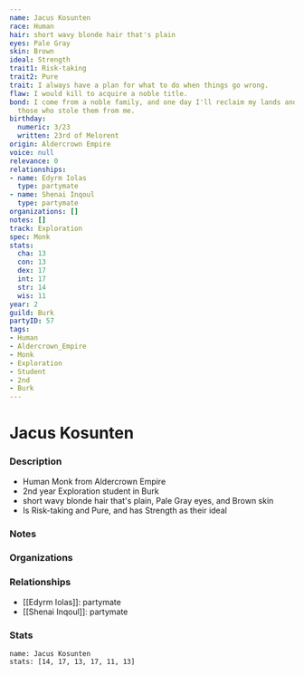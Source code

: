 ```yaml
---
name: Jacus Kosunten
race: Human
hair: short wavy blonde hair that's plain
eyes: Pale Gray
skin: Brown
ideal: Strength
trait1: Risk-taking
trait2: Pure
trait: I always have a plan for what to do when things go wrong.
flaw: I would kill to acquire a noble title.
bond: I come from a noble family, and one day I'll reclaim my lands and title from
  those who stole them from me.
birthday:
  numeric: 3/23
  written: 23rd of Melorent
origin: Aldercrown Empire
voice: null
relevance: 0
relationships:
- name: Edyrm Iolas
  type: partymate
- name: Shenai Inqoul
  type: partymate
organizations: []
notes: []
track: Exploration
spec: Monk
stats:
  cha: 13
  con: 13
  dex: 17
  int: 17
  str: 14
  wis: 11
year: 2
guild: Burk
partyID: 57
tags:
- Human
- Aldercrown_Empire
- Monk
- Exploration
- Student
- 2nd
- Burk
---
```

# Jacus Kosunten
### Description
- Human Monk from Aldercrown Empire
- 2nd year Exploration student in Burk
- short wavy blonde hair that's plain, Pale Gray eyes, and Brown skin
- Is Risk-taking and Pure, and has Strength as their ideal

### Notes

### Organizations

### Relationships
- [[Edyrm Iolas]]: partymate
- [[Shenai Inqoul]]: partymate

### Stats
```statblock
name: Jacus Kosunten
stats: [14, 17, 13, 17, 11, 13]
```